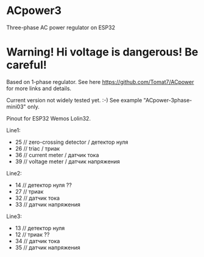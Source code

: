 # ACpower3
 Three-phase AC power regulator on ESP32
 
 __Warning! Hi voltage is dangerous! Be careful!__
=================================================

Based on 1-phase regulator.  See here https://github.com/Tomat7/ACpower for more links and details.

Current version not widely tested yet. :-)  See example "ACpower-3phase-mini03" only.
  
Pinout for ESP32 Wemos Lolin32.
  
Line1:
* 25 // zero-crossing detector / детектор нуля
* 26 // triac / триак
* 36  // current meter / датчик тока
* 39  // voltage meter / датчик напряжения

Line2:
* 14  // детектор нуля ??
* 27  // триак 
* 32  // датчик тока
* 33  // датчик напряжения

Line3:
* 13  // детектор нуля
* 12  // триак ??
* 34  // датчик тока
* 35  // датчик напряжения

